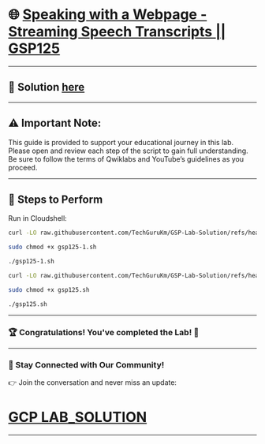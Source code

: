 
# 🌐 [Speaking with a Webpage - Streaming Speech Transcripts || GSP125](https://www.cloudskillsboost.google/focuses/676?parent=catalog)

--- 
## 🔑 Solution [here](https://youtu.be/5VZCXNC2Rl0?si=TjX4rYLveC73Sdnp)
---
## ⚠️ **Important Note:**
This guide is provided to support your educational journey in this lab. Please open and review each step of the script to gain full understanding. Be sure to follow the terms of Qwiklabs and YouTube’s guidelines as you proceed.

---

## 🚀 Steps to Perform

Run in Cloudshell:  

```bash
curl -LO raw.githubusercontent.com/TechGuruKm/GSP-Lab-Solution/refs/heads/main/Speaking%20with%20a%20Webpage%20-%20Streaming%20Speech%20Transcripts/gsp125-1.sh

sudo chmod +x gsp125-1.sh

./gsp125-1.sh
```
```bash
curl -LO raw.githubusercontent.com/TechGuruKm/GSP-Lab-Solution/refs/heads/main/Speaking%20with%20a%20Webpage%20-%20Streaming%20Speech%20Transcripts/gsp125.sh

sudo chmod +x gsp125.sh

./gsp125.sh
```
---

### 🏆 Congratulations! You've completed the Lab! 🎉

---

### 💬 Stay Connected with Our Community!

👉 Join the conversation and never miss an update:

# [GCP LAB_SOLUTION](https://www.youtube.com/@techgurukm)

---
